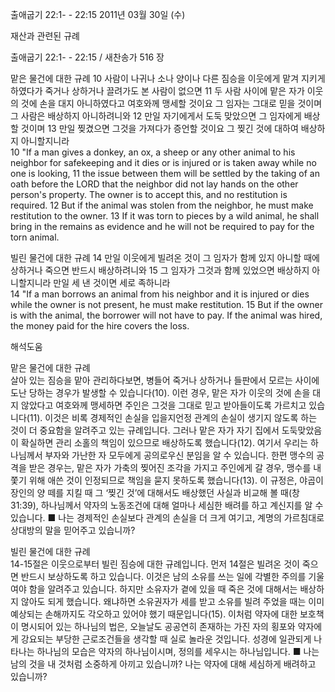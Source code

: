 출애굽기 22:1- - 22:15 
2011년 03월 30일 (수)

재산과 관련된 규례



출애굽기 22:1- - 22:15 / 새찬송가 516 장


맡은 물건에 대한 규례
10 사람이 나귀나 소나 양이나 다른 짐승을 이웃에게 맡겨 지키게 하였다가 죽거나 상하거나 끌려가도 본 사람이 없으면 11 두 사람 사이에 맡은 자가 이웃의 것에 손을 대지 아니하였다고 여호와께 맹세할 것이요 그 임자는 그대로 믿을 것이며 그 사람은 배상하지 아니하려니와 12 만일 자기에게서 도둑 맞았으면 그 임자에게 배상할 것이며 13 만일 찢겼으면 그것을 가져다가 증언할 것이요 그 찢긴 것에 대하여 배상하지 아니할지니라  
10 "If a man gives a donkey, an ox, a sheep or any other animal to his neighbor for safekeeping and it dies or is injured or is taken away while no one is looking, 11 the issue between them will be settled by the taking of an oath before the LORD that the neighbor did not lay hands on the other person's property. The owner is to accept this, and no restitution is required. 12 But if the animal was stolen from the neighbor, he must make restitution to the owner. 13 If it was torn to pieces by a wild animal, he shall bring in the remains as evidence and he will not be required to pay for the torn animal.

빌린 물건에 대한 규례
14 만일 이웃에게 빌려온 것이 그 임자가 함께 있지 아니할 때에 상하거나 죽으면 반드시 배상하려니와 15 그 임자가 그것과 함께 있었으면 배상하지 아니할지니라 만일 세 낸 것이면 세로 족하니라  
14 "If a man borrows an animal from his neighbor and it is injured or dies while the owner is not present, he must make restitution. 15 But if the owner is with the animal, the borrower will not have to pay. If the animal was hired, the money paid for the hire covers the loss.

해석도움





맡은 물건에 대한 규례  
살아 있는 짐승을 맡아 관리하다보면, 병들어 죽거나 상하거나 들판에서 모르는 사이에 도난 당하는 경우가 발생할 수 있습니다(10). 이런 경우, 맡은 자가 이웃의 것에 손을 대지 않았다고 여호와께 맹세하면 주인은 그것을 그대로 믿고 받아들이도록 가르치고 있습니다(11). 이것은 비록 경제적인 손실을 입을지언정 관계의 손실이 생기지 않도록 하는 것이 더 중요함을 알려주고 있는 규례입니다. 그러나 맡은 자가 자기 집에서 도둑맞았음이 확실하면 관리 소홀의 책임이 있으므로 배상하도록 했습니다(12). 여기서 우리는 하나님께서 부자와 가난한 자 모두에게 공의로우신 분임을 알 수 있습니다. 한편 맹수의 공격을 받은 경우는, 맡은 자가 가축의 찢어진 조각을 가지고 주인에게 갈 경우, 맹수를 내쫓기 위해 애쓴 것이 인정되므로 책임을 묻지 못하도록 했습니다(13). 이 규정은, 야곱이 장인의 양 떼를 지킬 때 그 ‘찢긴 것’에 대해서도 배상했던 사실과 비교해 볼 때(창 31:39), 하나님께서 약자의 노동조건에 대해 얼마나 세심한 배려를 하고 계신지를 알 수 있습니다.
■ 나는 경제적인 손실보다 관계의 손실을 더 크게 여기고, 계명의 가르침대로 상대방의 말을 믿어주고 있습니까?

빌린 물건에 대한 규례  
14-15절은 이웃으로부터 빌린 짐승에 대한 규례입니다. 먼저 14절은 빌려온 것이 죽으면 반드시 보상하도록 하고 있습니다. 이것은 남의 소유를 쓰는 일에 각별한 주의를 기울여야 함을 알려주고 있습니다. 하지만 소유자가 곁에 있을 때 죽은 것에 대해서는 배상하지 않아도 되게 했습니다. 왜냐하면 소유권자가 세를 받고 소유를 빌려 주었을 때는 이미 예상되는 손해까지도 각오하고 있어야 했기 때문입니다(15). 이처럼 약자에 대한 보호책이 명시되어 있는 하나님의 법은, 오늘날도 공공연히 존재하는 가진 자의 횡포와 약자에게 강요되는 부당한 근로조건들을 생각할 때 실로 놀라운 것입니다. 성경에 일관되게 나타나는 하나님의 모습은 약자의 하나님이시며, 정의를 세우시는 하나님입니다.
■ 나는 남의 것을 내 것처럼 소중하게 아끼고 있습니까? 나는 약자에 대해 세심하게 배려하고 있습니까?